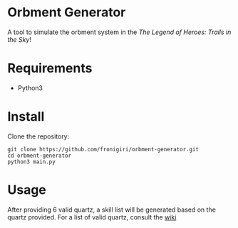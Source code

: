 # Orbment Generator

A tool to simulate the orbment system in the *The Legend of Heroes: Trails in the Sky*!

# Requirements
- Python3

# Install
Clone the repository:
```
git clone https://github.com/fronigiri/orbment-generator.git
cd orbment-generator
python3 main.py
```
# Usage
After providing 6 valid quartz, a skill list will be generated based on the quartz provided. For a list of valid quartz, consult the [wiki](https://kiseki.fandom.com/wiki/List_of_quartz_(Sky_FC)#Cast)

